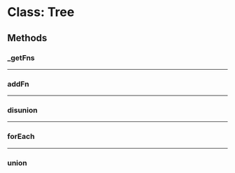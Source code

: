 # Class: Tree

## Methods

### <a id="markdown-header-_getfns" name="markdown-header-_getfns"></a> \_getFns

---

### <a id="markdown-header-addfn" name="markdown-header-addfn"></a> addFn

---

### <a id="markdown-header-disunion" name="markdown-header-disunion"></a> disunion

---

### <a id="markdown-header-foreach" name="markdown-header-foreach"></a> forEach

---

### <a id="markdown-header-union" name="markdown-header-union"></a> union
